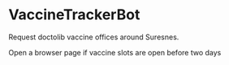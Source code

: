 # VaccineTrackerBot

Request doctolib vaccine offices around Suresnes.

Open a browser page if vaccine slots are open before two days
